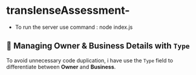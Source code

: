 # translenseAssessment-

- To run the server use command : node index.js


## 🔹 Managing Owner & Business Details with `Type`

To avoid unnecessary code duplication, i have use the `Type` field to differentiate between **Owner** and **Business**.

